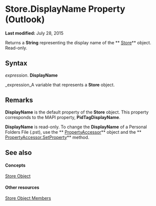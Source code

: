 
# Store.DisplayName Property (Outlook)

 **Last modified:** July 28, 2015

Returns a  **String** representing the display name of the ** [Store](1eb22fe9-8849-7476-5388-2515b48591b9.md)** object. Read-only.

## Syntax

 _expression_. **DisplayName**

 _expression_A variable that represents a  **Store** object.


## Remarks

 **DisplayName** is the default property of the **Store** object. This property corresponds to the MAPI property, **PidTagDisplayName**. 

 **DisplayName** is read-only. To change the **DisplayName** of a Personal Folders File (.pst), use the ** [PropertyAccessor](2fc91e13-703c-3ec9-9066-ffee7144306c.md)** object and the ** [PropertyAccessor.SetProperty](2a97c11d-3f5f-65fe-23d6-8efa40dca303.md)** method.


## See also


#### Concepts


 [Store Object](1eb22fe9-8849-7476-5388-2515b48591b9.md)
#### Other resources


 [Store Object Members](84c1d423-e507-0b3b-6570-33829b94be04.md)
